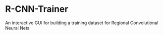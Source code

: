 # R-CNN-Trainer
An interactive GUI for building a training dataset for Regional Convolutional Neural Nets
